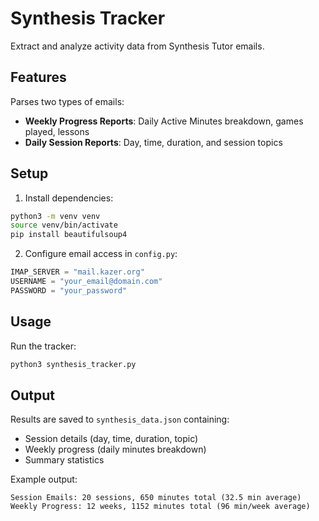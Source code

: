 # Synthesis Tracker

Extract and analyze activity data from Synthesis Tutor emails.

## Features

Parses two types of emails:
- **Weekly Progress Reports**: Daily Active Minutes breakdown, games played, lessons
- **Daily Session Reports**: Day, time, duration, and session topics

## Setup

1. Install dependencies:
```bash
python3 -m venv venv
source venv/bin/activate
pip install beautifulsoup4
```

2. Configure email access in `config.py`:
```python
IMAP_SERVER = "mail.kazer.org"
USERNAME = "your_email@domain.com"
PASSWORD = "your_password"
```

## Usage

Run the tracker:
```bash
python3 synthesis_tracker.py
```

## Output

Results are saved to `synthesis_data.json` containing:
- Session details (day, time, duration, topic)
- Weekly progress (daily minutes breakdown)
- Summary statistics

Example output:
```
Session Emails: 20 sessions, 650 minutes total (32.5 min average)
Weekly Progress: 12 weeks, 1152 minutes total (96 min/week average)
```